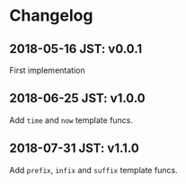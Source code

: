 # Changelog

## 2018-05-16 JST: v0.0.1

First implementation

## 2018-06-25 JST: v1.0.0

Add `time` and `now` template funcs.

## 2018-07-31 JST: v1.1.0

Add `prefix`, `infix` and `suffix` template funcs.
